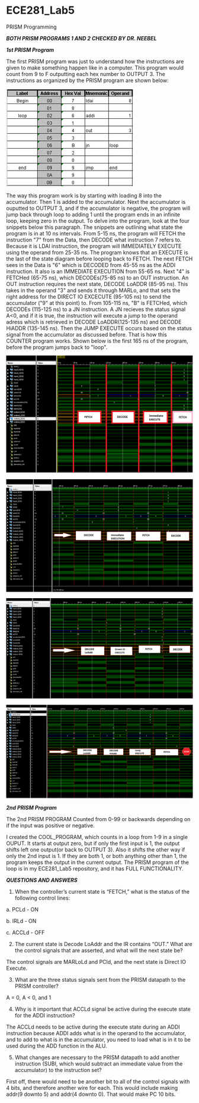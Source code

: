 ECE281_Lab5
===========

PRISM Programming


__*BOTH PRISM PROGRAMS 1 AND 2 CHECKED BY DR. NEEBEL*__


__*1st PRISM Program*__


The first PRISM program was just to understand how the instructions are given to make something happen like in a computer. This program would count from 9 to F outputting each hex number to OUTPUT 3. The instructions as organized by the PRISM program are shown below:

![](https://github.com/dustyweisner/ECE281_Lab5/blob/master/PRISM_PROGRAM_1.gif?raw=true)

The way this program work is by starting with loading 8 into the accumulator. Then 1 is added to the accumulator. Next the accumulator is ouputted to OUTPUT 3, and if the accumulator is negative, the program will jump back through loop to adding 1 until the program ends in an infinite loop, keeping zero in the output.
To delve into the program, look at the four snippets below this paragraph. The snippets are outlining what state the program is in at 10 ns intervals. From 5-15 ns, the program will FETCH the instruction "7" from the Data, then DECODE what instruction 7 refers to. Because it is LDAI instruction, the program will IMMEDIATELY EXECUTE using the operand from 25-35 ns. The program knows that an EXECUTE is the last of the state diagram before looping back to FETCH. The next FETCH sees in the Data is "6" which is DECODED from 45-55 ns as the ADDI instruction. It also is an IMMEDIATE EXECUTION from 55-65 ns. Next "4" is FETCHed (65-75 ns), which DECODEs(75-85 ns) to an OUT instruction. An OUT instruction requires the next state, DECODE LoADDR (85-95 ns). This takes in the operand "3" and sends it through MARLo, and that sets the right address for the DIRECT IO EXCECUTE (95-105 ns) to send the accumulator ("9" at this point) to. From 105-115 ns, "B" is FETCHed, which DECODEs (115-125 ns) to a JN instruction. A JN recieves the status signal A<0, and if it is true, the instruction will execute a jump to the operand adress which is retrieved in DECODE LoADDR(125-135 ns) and DECODE HiADDR (135-145 ns). Then the JUMP EXECUTE occurs based on the status signal from the accumulator as discussed before. That is how this COUNTER program works. Shown below is the first 165 ns of the program, before the program jumps back to "loop".

![](https://github.com/dustyweisner/ECE281_Lab5/blob/master/Lab5PRISM_1st.gif?raw=true)

![](https://github.com/dustyweisner/ECE281_Lab5/blob/master/Lab5PRISM_2nd.GIF?raw=true)

![](https://github.com/dustyweisner/ECE281_Lab5/blob/master/Lab5PRISM_3rd.GIF?raw=true)

![](https://github.com/dustyweisner/ECE281_Lab5/blob/master/Lab5PRISM_4th.GIF?raw=true)


__*2nd PRISM Program*__


The 2nd PRISM PROGRAM Counted from 0-99 or backwards depending on if the input was positive or negative.

I created the COOL_PROGRAM, which counts in a loop from 1-9 in a single OUPUT. It starts at output zero, but if only the first input is 1, the output shifts left one output(or back to OUTPUT 3). Also it shifts the other way if only the 2nd input is 1. If they are both 1, or both anything other than 1, the program keeps the output in the current output. The PRISM program of the loop is in my ECE281_Lab5 repository, and it has FULL FUNCTIONALITY.


__*QUESTIONS AND ANSWERS*__


1.	When the controller’s current state is “FETCH,” what is the status of the following control lines:

  a.	PCLd - ON

  b.	IRLd - ON

  c.	ACCLd - OFF

2.	The current state is Decode LoAddr and the IR contains “OUT.”  What are the control signals that are asserted, and what will the next state be?

  The control signals are MARLoLd and PCld, and the next state is Direct IO Execute.


3.	What are the three status signals sent from the PRISM datapath to the PRISM controller?


  A = 0, A < 0, and 1


4.	Why is it important that ACCLd signal be active during the execute state for the ADDI instruction?


  The ACCLd needs to be active during the execute state during an ADDI instruction because ADDI adds what is in the operand to the accumulator, and to add to what is in the accumulator, you need to load what is in it to be used during the ADD function in the ALU.


5.	What changes are necessary to the PRISM datapath to add another instruction (SUBI, which would subtract an immediate value from the accumulator) to the instruction set?


  First off, there would need to be another bit to all of the control signals with 4 bits, and therefore another wire for each. This would include making addr(9 downto 5) and addr(4 downto 0). That would make PC 10 bits.
